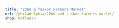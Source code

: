 ```yaml
---
title: "22nd & Tasker Farmers Market"
url: /philadelphia/22nd-und-tasker-farmers-market/
shop: Hofladen
---
```

